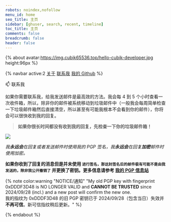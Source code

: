 ```yaml
---
robots: noindex,nofollow
menu_id: home
seo_title: 主页
sidebar: [ghuser, search, recent, timeline]
toc_title: 主页
comments: false
breadcrumb: false
header: false
---
```


{% about avatar:https://img.cubik65536.top/hello-cubik-developer.jpg height:96px %}

{% navbar active:2 [关于](/) [联系我](/contact-me/) [我的&nbsp;Github](/my-github/) %}

📫 联系我

如果你需要联系我，给我发送邮件是最高效的方法。我会每 4 到 5 个小时查看一次收件箱，所以，除非你的邮件被系统移动到垃圾邮件中（一般我会每周简单检查一下垃圾邮件箱然后直接清空，所以甚至有可能我根本不会看到你的邮件），你将会可以很快收到我的回复。

> **如果你很长时间都没有收到我的回复，先检查一下你的垃圾邮件箱！**

<p>
  <a href="mailto:me@cubik65536.top"><img src="https://img.shields.io/badge/📫%20EMAIL-me%40cubik65536.top-%2357728B?style=for-the-badge" style="display: inline-block" /></a>
</p>

*我**永远会**在回复或者发送邮件时使用我的 PGP 签名，我**永远会**在回复**加密**邮件时使用加密。*

**如果你收到了回复的消息但是并未使用 `` 进行签名，那这封签名后的邮件极有可能不是由我发送的，除非我公开撤销了 `` 并更换了密钥。更多信息请参考 [我的 PGP 信息站](https://pgp.cubik65536.top/zh-CN/)**

{% note color:warning "NOTICE/通知" "My old PGP key with fingerprint 0xDDDF3D48 is NO LONGER VALID and **CANNOT BE TRUSTED** since 2024/09/28 (incl.) and a new post will confirm the new one.<br/>我的指纹为 0xDDDF3D48 的旧 PGP 密钥已于 2024/09/28（包含当日）失效并**不再可信**。新可信指纹稍后更新。" %}

{% endabout %}
